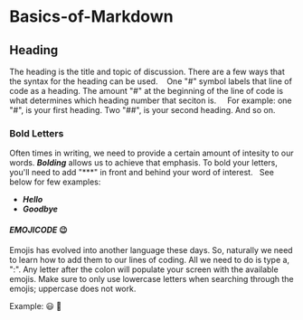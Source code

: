 # Basics-of-Markdown

## Heading
The heading is the title and topic of discussion. There are a few ways that the syntax for the heading can be used.   
One "#" symbol labels that line of code as a heading. The amount "#" at the beginning of the line of code is what determines which heading number that seciton is.    
For example: one "#", is your first heading. Two "##", is your second heading. And so on.   

### Bold Letters
Often times in writing, we need to provide a certain amount of intesity to our words. ***Bolding*** allows us to achieve that emphasis. To bold your letters, you'll need to add "***" in front and behind your word of interest.  
See below for few examples:   
- ***Hello***
- ***Goodbye***

#### ***EMOJICODE*** 😉

Emojis has evolved into another language these days. So, naturally we need to learn how to add them to our lines of coding. All we need to do is type a, ":". Any letter after the colon will populate your screen with the available emojis. Make sure to only use lowercase letters when searching through the emojis; uppercase does not work. 

Example: 😃 🙂

